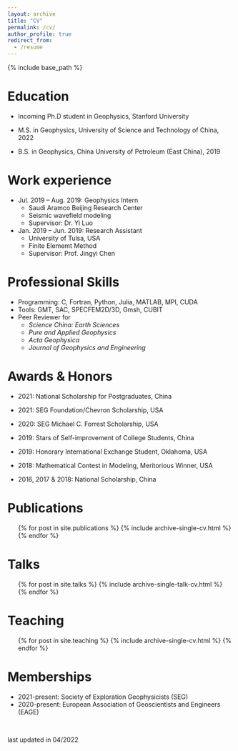 ```yaml
---
layout: archive
title: "CV"
permalink: /cv/
author_profile: true
redirect_from:
  - /resume
---
```


{% include base_path %}

Education
======
* Incoming Ph.D student in Geophysics, Stanford University

* M.S. in Geophysics, University of Science and Technology of China, 2022
* B.S. in Geophysics, China University of Petroleum (East China), 2019

Work experience
======
* Jul. 2019 – Aug. 2019: Geophysics Intern
  * Saudi Aramco Beijing Research Center
  * Seismic wavefield modeling
  * Supervisor: Dr. Yi Luo
* Jan. 2019 – Jun. 2019: Research Assistant
  * University of Tulsa, USA
  * Finite Elememt Method
  * Supervisor: Prof. Jingyi Chen
  
Professional Skills
======
* Programming: C, Fortran, Python, Julia, MATLAB, MPI, CUDA
* Tools: GMT, SAC, SPECFEM2D/3D, Gmsh, CUBIT
* Peer Reviewer for
  * *Science China: Earth Sciences*
  * *Pure and Applied Geophysics*
  * *Acta Geophysica*
  * *Journal of Geophysics and Engineering*

Awards & Honors
======

* 2021: National Scholarship for Postgraduates, China

* 2021: SEG Foundation/Chevron Scholarship, USA

* 2020: SEG Michael C. Forrest Scholarship, USA

* 2019: Stars of Self-improvement of College Students, China

* 2019: Honorary International Exchange Student, Oklahoma, USA

* 2018: Mathematical Contest in Modeling, Meritorious Winner, USA

* 2016, 2017 & 2018: National Scholarship, China

  

Publications
======

  <ul>{% for post in site.publications %}
    {% include archive-single-cv.html %}
  {% endfor %}</ul>

Talks
======
  <ul>{% for post in site.talks %}
    {% include archive-single-talk-cv.html %}
  {% endfor %}</ul>

Teaching
======
  <ul>{% for post in site.teaching %}
    {% include archive-single-cv.html %}
  {% endfor %}</ul>

Memberships
======
* 2021-present: Society of Exploration Geophysicists (SEG)
* 2020-present: European Association of Geoscientists and Engineers (EAGE)

<br/>

last updated in 04/2022
